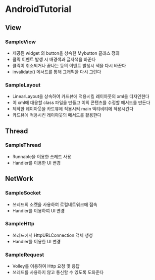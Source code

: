 # AndroidTutorial

## View
### SampleView
* 제공된 widget 의 button을 상속한 Mybutton 클래스 정의
* 클릭 이벤트 발생 시 배경색과 글자색을 바꾼다
* 클릭이 취소되거나 끝나는 등의 이벤트 발생시 색을 다시 바꾼다
* invalidate() 메서드를 통해 그래픽을 다시 그린다

### SampleLayout
* LinearLayout을 상속하여 카드뷰에 적용시킬 레이아웃의 xml을 디자인한다
* 이 xml에 대응할 class 파일을 만들고 이의 콘탠츠를 수정할 메서드를 만든다
* 제작한 레이아웃을 카드뷰에 적용시켜 main 액티비티에 적용시킨다
* 카드뷰에 적용시킨 레이아웃의 메서드를 활용한다

## Thread
### SampleThread
* Runnable을 이용한 쓰레드 사용
* Handler를 이용한 UI 변경

## NetWork
### SampleSocket
* 쓰레드의 소켓을 사용하여 로컬네트워크에 접속
* Handler를 이용하여 UI 변경

### SampleHttp
* 쓰레드에서 HttpURLConnection 객체 생성
* Handler를 이용한 UI 변경


### SampleRequest
* Volley를 이용하여 Http 요청 및 응답
* 쓰레드를 사용하지 않고 통신할 수 있도록 도와준다
